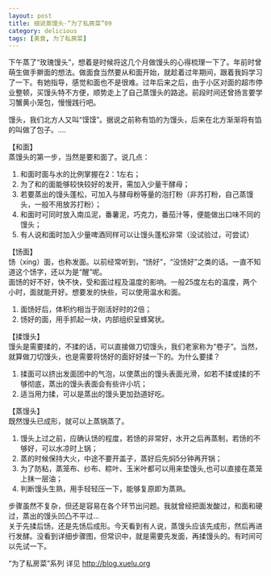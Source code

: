 ```yaml
---  
layout: post
title: 细说蒸馒头-“为了私房菜”09
category: delicious
tags: [美食, 为了私房菜] 
---
```


下午蒸了“玫瑰馒头”，想着是时候将这几个月做馒头的心得梳理一下了。年前时曾萌生做手擀面的想法。做面食当然要从和面开始，就趁着过年期间，跟着我妈学习了一下。有她指导，感觉和面也不是很难。过年后来之后，由于小区对面的超市停业整顿，买馒头特不方便，顺势走上了自己蒸馒头的路途。前段时间还曾扬言要学习蟹黄小笼包，慢慢践行吧。  

馒头，我们北方人又叫“馍馍”。据说之前称有馅的为馒头，后来在北方渐渐将有馅的叫做了包子。….  

【和面】   
蒸馒头的第一步，当然是要和面了。说几点：  
1. 和面时面与水的比例掌握在2：1左右；  
2. 为了和的面能够较快较好的发开，需加入少量干酵母；  
3. 若要蒸出的馒头蓬松，可加入与酵母粉等量的泡打粉（非苏打粉，自己蒸馒头，一般不用放苏打粉）；  
4. 和面时可同时放入南瓜泥，番薯泥，巧克力，番茄汁等，便能做出口味不同的馒头；  
5. 有人说和面时加入少量啤酒同样可以让馒头蓬松非常（没试验过，可尝试）  

【饧面】  
饧（xing）面，也称发面。以前经常听到，“饧好”，“没饧好”之类的话。一直不知道这个饧字，还以为是“醒”呢。  
面饧的好不好，快不快，受和面过程及温度的影响。一般25度左右的温度，两个小时，面就能开好。想要发的快些，可以使用温水和面。  
1. 面饧好后，体积约相当于刚活好时的2倍；  
2. 饧好的面，用手抓起一块，内部组织呈蜂窝状。  

【揉馒头】  
馒头是需要揉的，不揉的话，可以直接做刀切馒头，我们老家称为“卷子”。当然，就算做刀切馒头，也是需要将饧好的面好好揉一下的。为什么要揉？  
1. 揉面可以挤出发面团中的气泡，以使蒸出的馒头表面光滑，如若不揉或揉的不够彻底，蒸出的馒头表面会有些许小坑；  
2. 适当用力揉，可以是蒸出的馒头更加劲道好吃。   

【蒸馒头】  
既然馒头已成形，就可以上蒸锅蒸了。  
1. 馒头上过之前，应确认饧的程度，若饧的非常好，水开之后再蒸制，若饧的不够好，可以水凉时上锅；  
2. 蒸的时候保持大火，中途不要开盖子，蒸好后先焖5分钟再开锅；  
3. 为了防粘，蒸笼布、纱布、粽叶、玉米叶都可以用来垫馒头,也可以直接在蒸笼上抹一层油；  
4. 判断馒头生熟，用手轻轻压一下，能够复原即为蒸熟。  

步骤虽然不复杂，但还是容易在各个环节出问题。我就曾经把面发酸过，和面和硬过，蒸出的馒头凹凸不平过…  
关于先揉后饧，还是先饧后成形。今天看到有人说，蒸馒头应该先成形，然后再进行发酵。没看到详细步骤图，但常识中，就是需要先发面，再揉馒头的。有时间可以先试一下。

“为了私房菜”系列 详见 http://blog.xuelu.org